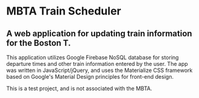 # MBTA Train Scheduler
## A web application for updating train information for the Boston T.

This application utilizes Google Firebase NoSQL database for storing departure times and other train information entered by the user. The app was written in JavaScript/jQuery, and uses the Materialize CSS framework based on Google's Material Design principles for front-end design.

This is a test project, and is not associated with the MBTA.
